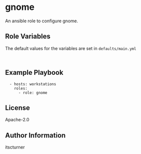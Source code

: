 gnome
=====

An ansible role to configure gnome.

Role Variables
--------------
The default values for the variables are set in `defaults/main.yml`
```


```

Example Playbook
----------------
```
  - hosts: workstations
    roles:
      - role: gnome
```

License
-------

Apache-2.0

Author Information
------------------

itscturner
